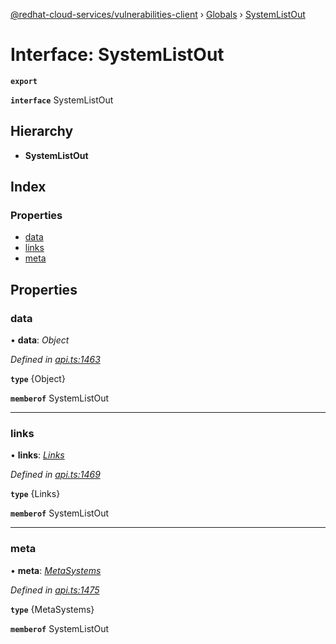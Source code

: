 [@redhat-cloud-services/vulnerabilities-client](../README.md) › [Globals](../globals.md) › [SystemListOut](systemlistout.md)

# Interface: SystemListOut

**`export`** 

**`interface`** SystemListOut

## Hierarchy

* **SystemListOut**

## Index

### Properties

* [data](systemlistout.md#data)
* [links](systemlistout.md#links)
* [meta](systemlistout.md#meta)

## Properties

###  data

• **data**: *Object*

*Defined in [api.ts:1463](https://github.com/RedHatInsights/javascript-clients/blob/master/packages/vulnerabilities/api.ts#L1463)*

**`type`** {Object}

**`memberof`** SystemListOut

___

###  links

• **links**: *[Links](links.md)*

*Defined in [api.ts:1469](https://github.com/RedHatInsights/javascript-clients/blob/master/packages/vulnerabilities/api.ts#L1469)*

**`type`** {Links}

**`memberof`** SystemListOut

___

###  meta

• **meta**: *[MetaSystems](metasystems.md)*

*Defined in [api.ts:1475](https://github.com/RedHatInsights/javascript-clients/blob/master/packages/vulnerabilities/api.ts#L1475)*

**`type`** {MetaSystems}

**`memberof`** SystemListOut

